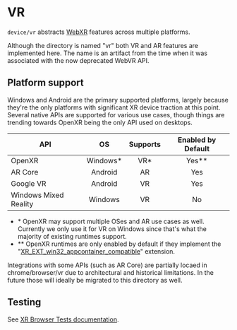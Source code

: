 # VR

`device/vr` abstracts [WebXR](https://immersive-web.github.io/webxr/) features
across multiple platforms.

Although the directory is named "vr" both VR and AR features are implemented
here. The name is an artifact from the time when it was associated with the now
deprecated WebVR API.

## Platform support

Windows and Android are the primary supported platforms, largely because they're
the only platforms with significant XR device traction at this point. Several
native APIs are supported for various use cases, though things are trending
towards OpenXR being the only API used on desktops.

| API                   | OS       | Supports | Enabled by Default |
|-----------------------|:--------:|:--------:|:------------------:|
| OpenXR                | Windows* | VR*      | Yes**              |
| AR Core               | Android  | AR       | Yes                |
| Google VR             | Android  | VR       | Yes                |
| Windows Mixed Reality | Windows  | VR       | No                 |

 - \* OpenXR may support multiple OSes and AR use cases as well. Currently we
   only use it for VR on Windows since that's what the majority of existing
   runtimes support.
 - ** OpenXR runtimes are only enabled by default if they implement the
   "[XR_EXT_win32_appcontainer_compatible](https://www.khronos.org/registry/OpenXR/specs/1.0/html/xrspec.html#XR_EXT_win32_appcontainer_compatible)"
   extension.

Integrations with some APIs (such as AR Core) are partially locaed in
chrome/browser/vr due to architectural and historical limitations. In the future
those will ideally be migrated to this directory as well.

## Testing
See [XR Browser Tests documentation](../../chrome/vr/test/xr_browser_tests.md).
